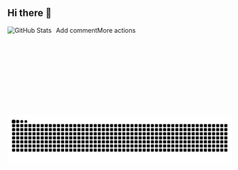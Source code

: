 ## Hi there 👋


  <img 
    align="left" 
    alt="GitHub Stats" 
    height="200" 
    style="padding-right: 10px;" 
    src="https://github-readme-stats.vercel.app/api?username=wal-jc&show_icons=true&theme=tokyonight&include_all_commits=true"
  />


</p>
Add commentMore actions
<picture align="center">
  <source media="(prefers-color-scheme: dark)" srcset="https://raw.githubusercontent.com/wal-jc/wal-jc/output/github-contribution-grid-snake-dark.svg">
  <source media="(prefers-color-scheme: light)" srcset="https://raw.githubusercontent.com/wal-jc/wal-jc/output/github-contribution-grid-snake-dark.svg">
  <img align="center" alt="github contribution grid snake animation" src="https://raw.githubusercontent.com/wal-jc/wal-jc/output/github-contribution-grid-snake.svg">
</picture>


